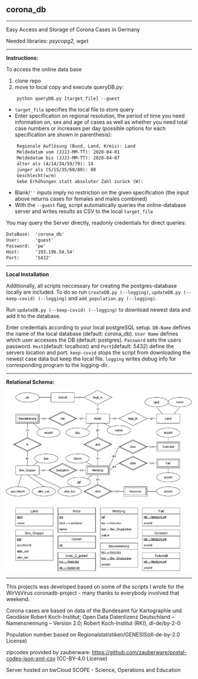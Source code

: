 ## corona_db
----

Easy Access and Storage of Corona Cases in Germany

Needed libraries: *psycopg2, wget*

----
**Instructions:**


To access the online data base
1. clone repo
2. move to local copy and execute queryDB.py:
```
    python queryDB.py [target_file] --guest
```
- `target_file` specifies the local file to store query
- Enter specification on regional resolution, the period of time you need information on, sex and age of cases
  as well as whether you need total case numbers or increases per day (possible options for each specification are shown in parenthesis):
```
    Regionale Auflösung (Bund, Land, Kreis): Land
    Meldedatum vom (JJJJ-MM-TT): 2020-04-01
    Meldedatum bis (JJJJ-MM-TT): 2020-04-07
    älter als (4/14/34/59/79): 14
    jünger als (5/15/35/60/80): 80
    Geschlecht(w/m)
    Gebe Erhöhungen statt absoluter Zahl zurück (W):
```
- Blank/`''` inputs imply no restriction on the given specification (the input above returns cases for females and males combined)
- With the `--guest` flag, script automatically queries the online-database server and writes results as CSV to the local `target_file`


You may query the Server directly, readonly credentials for direct queries: 
    
    DataBase:  'corona_db'
    User:      'guest'
    Password:  'pw'
    Host:      '193.196.54.54'
    Port:      '5432'

-----
**Local Installation**

Additionally, all scripts neccessary for creating the postgres-database locally are included. To do so run `createDB.py (--logging)`, `updateDB.py (--keep-covid) (--logging)` and `add_population.py (--logging)`.

Run `updateDB.py (--keep-covid) (--logging)` to download newest data and add it to the database.  

Enter credentials according to your local postgreSQL setup. `DB-Name` defines the name of the local database (default: corona_db). `User Name` defines which user accesses the DB (default: postgres). `Password` sets the users password. `Host`(default: localhost) and `Port`(default: 5432) define the servers location and port.
`keep-covid` stops the script from downloading the newest case data but keep the local file. `logging` writes debug info for corresponding program to the logging-dir. 

    

-----
**Relational Schema:**

![rel_schema](/corona_db.png)


-----
This projects was developed based on some of the scripts I wrote for the WirVsVirus coronadb-project - many thanks to everybody involved that weekend.

Corona cases are based on data of the Bundesamt für Kartographie und Geodäsie Robert Koch-Institut; Open Data Datenlizenz Deutschland – Namensnennung – Version 2.0; Robert Koch-Institut (RKI), dl-de/by-2-0

Population number based on Regionalstatistiken/GENESIS(dl-de-by-2.0 License)

zipcodes provided by zauberware: https://github.com/zauberware/postal-codes-json-xml-csv (CC-BY-4.0 License)

Server hosted on bwCloud SCOPE - Science, Operations and Education
